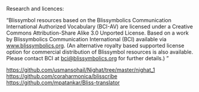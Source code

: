 Research and licences:

“Blissymbol resources based on the Blissymbolics Communication International Authorized Vocabulary (BCI-AV) are licensed under a Creative Commons Attribution-Share Alike 3.0 Unported License. Based on a work by Blissymbolics Communication International (BCI) available via www.blissymbolics.org. (An alternative royalty based supported license option for commercial distribution of Blissymbol resources is also available. Please contact BCI at bci@blissymbolics.org for further details.) ”


https://github.com/usmansohail/Nighat/tree/master/nighat_1
https://github.com/coraharmonica/blisscribe
https://github.com/mpatankar/Bliss-translator
